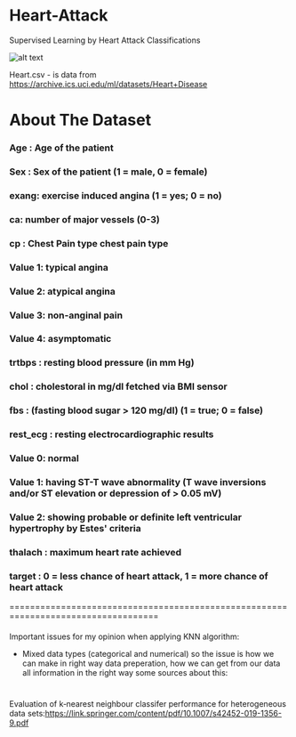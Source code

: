 # Heart-Attack
Supervised Learning by  Heart Attack Classifications

![alt text](https://upload.wikimedia.org/wikipedia/commons/thumb/e/e5/Diagram_of_the_human_heart_%28cropped%29.svg/611px-Diagram_of_the_human_heart_%28cropped%29.svg.png)

Heart.csv - is data from  https://archive.ics.uci.edu/ml/datasets/Heart+Disease 


# About The Dataset
###   Age : Age of the patient
###   Sex : Sex of the patient (1 = male, 0 = female)
###   exang: exercise induced angina (1 = yes; 0 = no)
###   ca: number of major vessels (0-3)
###   cp : Chest Pain type chest pain type
###   Value 1: typical angina
###   Value 2: atypical angina
###   Value 3: non-anginal pain
###   Value 4: asymptomatic
###   trtbps : resting blood pressure (in mm Hg)
###   chol : cholestoral in mg/dl fetched via BMI sensor
###   fbs : (fasting blood sugar > 120 mg/dl) (1 = true; 0 = false)
###   rest_ecg : resting electrocardiographic results
###   Value 0: normal
###   Value 1: having ST-T wave abnormality (T wave inversions and/or ST elevation or depression of > 0.05 mV)
###   Value 2: showing probable or definite left ventricular hypertrophy by Estes' criteria
###   thalach : maximum heart rate achieved
###   target : 0 = less chance of heart attack, 1 = more chance of heart attack


===================================================================================
#### 
Important issues for my opinion when applying KNN  algorithm:
- Mixed data types (categorical and numerical)
  so the issue is how we can make in right way data preperation, how we can get from our data all information in the right way
  some sources about this:
  # 
 Evaluation of k‑nearest neighbour classifer performance for heterogeneous data sets:https://link.springer.com/content/pdf/10.1007/s42452-019-1356-9.pdf
